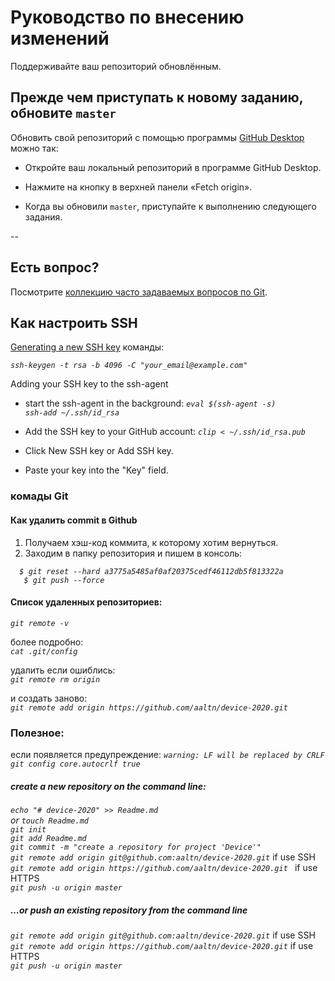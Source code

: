 # Руководство по внесению изменений

Поддерживайте ваш репозиторий обновлённым. <br> 

## Прежде чем приступать к новому заданию, обновите `master`

Обновить свой репозиторий с помощью программы [GitHub Desktop](https://desktop.github.com) можно так:

- Откройте ваш локальный репозиторий в программе GitHub Desktop.

- Нажмите на кнопку в верхней панели «Fetch origin».

- Когда вы обновили `master`, приступайте к выполнению следующего задания.

--

## Есть вопрос?

Посмотрите [коллекцию часто задаваемых вопросов по Git](http://firstaidgit.ru).

## Как настроить SSH

[Generating a new SSH key](https://help.github.com/en/github/authenticating-to-github/generating-a-new-ssh-key-and-adding-it-to-the-ssh-agent) команды:

_`ssh-keygen -t rsa -b 4096 -C "your_email@example.com"`_<br> 

Adding your SSH key to the ssh-agent
* start the ssh-agent in the background:
_`eval $(ssh-agent -s)`_<br> 
_`ssh-add ~/.ssh/id_rsa`_<br> 

* Add the SSH key to your GitHub account: 
_`clip < ~/.ssh/id_rsa.pub`_<br> 
* Click New SSH key or Add SSH key.
* Paste your key into the "Key" field.


### комады Git

#### Как удалить commit в Github

1. Получаем хэш-код коммита, к которому хотим вернуться.<br>
2. Заходим в папку репозитория и пишем в консоль:<br>

 _`   $ git reset --hard a3775a5485af0af20375cedf46112db5f813322a `_<br>
 _`   $ git push --force`_<br>
 
 
#### Список удаленных репозиториев:<br> 
_`git remote -v`_<br> 

более подробно:<br> 
_`cat .git/config`_<br> 

удалить если ошиблись:<br> 
_`git remote rm origin`_<br> 

и создать заново:<br> 
_`git remote add origin https://github.com/aaltn/device-2020.git`_<br> 

### Полезное:

если появляется предупреждение: _`warning: LF will be replaced by CRLF`_<br> 
_`git config core.autocrlf true`_<br>

##### create a new repository on the command line:

_`echo "# device-2020" >> Readme.md`_<br>
_or `touch Readme.md`_<br>
_`git init`_<br>
_`git add Readme.md`_<br>
_`git commit -m "create a repository for project 'Device'"`_<br>
_`git remote add origin git@github.com:aaltn/device-2020.git`_ if use SSH<br>
_`git remote add origin https://github.com/aaltn/device-2020.git `_ if use HTTPS<br>
_`git push -u origin master`_<br>

#####  …or push an existing repository from the command line
_`git remote add origin git@github.com:aaltn/device-2020.git`_ if use SSH<br>
_`git remote add origin https://github.com/aaltn/device-2020.git`_ if use HTTPS<br>
_`git push -u origin master`_<br>
